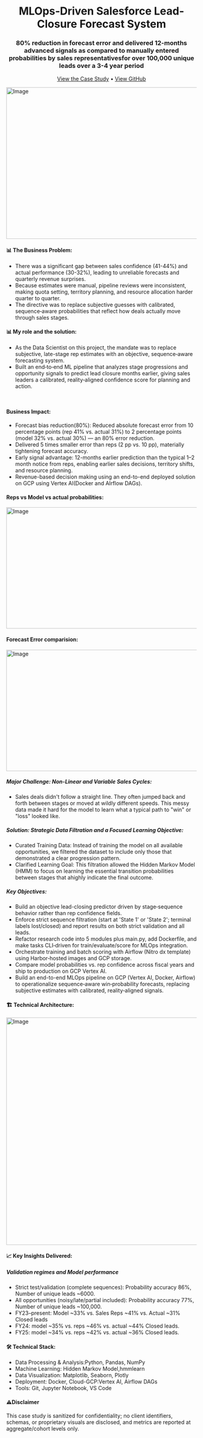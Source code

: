 <h1 align = "center">MLOps‑Driven Salesforce Lead-Closure Forecast System </h1>

<h3 align='center'>80% reduction in forecast error and delivered 12-months advanced signals as compared to manually entered probabilities by sales representativesfor over 100,000 unique leads over a 3-4 year period</h3><p align="center"> <a href="https://sagar61205.github.io/MLOps-Salesforce-Deal-Closure-Probability-System/">View the Case Study</a> • <a href="https://github.com/sagar61205/MLOps-Salesforce-Deal-Closure-Probability-System">View GitHub</a> </p>

<img width="1200" height="400" alt="Image" src="https://github.com/user-attachments/assets/5eaece22-4092-4ace-8d7d-308ad06b696a" />
<h4>📊 The Business Problem:</h4>

<ul><li>    There was a significant gap between sales confidence (41-44%) and actual performance (30-32%), leading to unreliable forecasts and quarterly revenue surprises.</li>
<li>Because estimates were manual, pipeline reviews were inconsistent, making quota setting, territory planning, and resource allocation harder quarter to quarter.</li>
<li>The directive was to replace subjective guesses with calibrated, sequence‑aware probabilities that reflect how deals actually move through sales stages.</li>
</ul>

<h4>📊 My role and the solution:</h4>
<ul>
<li>As the Data Scientist on this project, the mandate was to replace subjective, late-stage rep estimates with an objective, sequence‑aware forecasting system.</li>
<li>Built an end‑to‑end ML pipeline that 
analyzes stage progressions and opportunity signals to predict lead closure months earlier, 
giving sales leaders a calibrated, reality‑aligned confidence score for planning and action.</li>
</ul>  
<br>

<h4>Business Impact:</h4>
<ul>
<li>Forecast bias reduction(80%): Reduced absolute forecast error from 10 percentage points (rep 41% vs. actual 31%) to 2 percentage points (model 32% vs. actual 30%) — an 80% error reduction.</li>
<li>Delivered 5 times smaller error than reps (2 pp vs. 10 pp), materially tightening forecast accuracy.</li>
<li>Early signal advantage: 12-months earlier prediction than the typical 1–2 month notice from reps, enabling earlier sales decisions, territory shifts, and resource planning.</li>
<li>Revenue-based decision making using an end-to-end deployed solution on GCP using Vertex AI(Docker and AIrflow DAGs).</li>
</ul>

<h4>Reps vs Model vs actual probabilities:</h4>
<img width="520" height="320" alt="Image" src="https://github.com/user-attachments/assets/d91e25b1-31c0-4dc5-8cac-1b81ad81a680" />

<h4>Forecast Error comparision:</h4>
<img width="520" height="320" alt="Image" src="https://github.com/user-attachments/assets/368fe97b-82f0-43a9-bf8a-541ef2330a4a" />

<h5>Major Challenge: Non-Linear and Variable Sales Cycles:</h5>
<ul>
<li>Sales deals didn't follow a straight line. They often jumped back and forth between stages or moved at wildly different speeds. This messy data made it hard for the model to learn what a typical path to "win" or "loss" looked like.</li>  
</ul>

<h5>Solution: Strategic Data Filtration and a Focused Learning Objective:</h5>
<ul>
<li>Curated Training Data: Instead of training the model on all available opportunities, we filtered the dataset to include only those that demonstrated a clear progression pattern.</li>
<li>Clarified Learning Goal: This filtration allowed the Hidden Markov Model (HMM) to focus on learning the essential transition probabilities between stages that ahighly indicate the final outcome.</li>  
</ul>


<h5>Key Objectives:</h5>
<ul><li>Build an objective lead-closing predictor driven by stage‑sequence behavior rather than rep confidence fields.</li>
<li>Enforce strict sequence filtration (start at 'State 1' or 'State 2'; terminal labels lost/closed) and report results on both strict validation and all leads.</li>
<li>Refactor research code into 5 modules plus main.py, add Dockerfile, and make tasks CLI‑driven for train/evaluate/score for MLOps integration.</li>
<li>Orchestrate training and batch scoring with Airflow (Nitro dx template) using Harbor‑hosted images and GCP storage.</li>
<li>Compare model probabilities vs. rep confidence across fiscal years and ship to production on GCP Vertex AI.</li>
<li>Build an end-to-end MLOps pipeline on GCP (Vertex AI, Docker, Airflow) to operationalize sequence‑aware win‑probability forecasts, replacing subjective estimates with calibrated, reality‑aligned signals.</li>  
</ul>


<h4>🏗️ Technical Architecture:</h4>
<img width="1200" height="600" alt="Image" src="https://github.com/user-attachments/assets/0f732616-f5c7-416b-972c-83cbff815eca" />

<h4>📈 Key Insights Delivered:</h4>
                           
<h5>Validation regimes and Model performance</h5>
<ul>
<li>Strict test/validation (complete sequences): Probability accuracy 86%, Number of unique leads ~6000.</li>   
<li>All opportunities (noisy/late/partial included): Probability accuracy 77%, Number of unique leads ~100,000.</li>
<li>FY23–present: Model ~33% vs. Sales Reps ~41% vs. Actual ~31% Closed leads</li> 
<li>FY24: model ~35% vs. reps ~46% vs. actual ~44% Closed leads.</li>   
<li>FY25: model ~34% vs. reps ~42% vs. actual ~36% Closed leads.</li>   
</ul>


<h4>🛠️ Technical Stack:</h4>

<ul><li>Data Processing & Analysis:Python, Pandas, NumPy</li>
<li>Machine Learning: Hidden Markov Model,hmmlearn</li>
<li>Data Visualization: Matplotlib, Seaborn, Plotly</li>
<li>Deployment: Docker, Cloud-GCP:Vertex AI, Airflow DAGs </li>
<li>Tools: Git, Jupyter Notebook, VS Code</li>
</ul>

<h4>⚠️Disclaimer</h4>

This case study is sanitized for confidentiality; no client identifiers, schemas, or proprietary visuals are disclosed, and metrics are reported at aggregate/cohort levels only.
